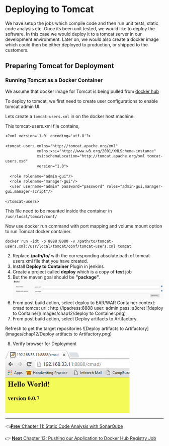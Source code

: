 # Deploying to Tomcat

We have setup the jobs which compile code and then run unit tests, static code analysis etc. Once its been unit tested, we would like to deploy the software. In this case we would deploy it to a tomcat server in our development environment. Later on, we would also create a docker image which could then be either deployed to production, or shipped to the customers.


## Preparing Tomcat for Deployment

### Running Tomcat as a Docker Container

We assume that docker image for Tomcat is being pulled from [docker hub](https://hub.docker.com/_/tomcat/)

To deploy to tomcat, we first need to create user configurations to enable  tomcat admin UI.

Lets create a  `tomcat-users.xml` in on the docker host machine.

This tomcat-users.xml file contains,

```
<?xml version='1.0' encoding='utf-8'?>

<tomcat-users xmlns="http://tomcat.apache.org/xml"
              xmlns:xsi="http://www.w3.org/2001/XMLSchema-instance"
              xsi:schemaLocation="http://tomcat.apache.org/xml tomcat-users.xsd"
              version="1.0">

  <role rolename="admin-gui"/>
  <role rolename="manager-gui"/>
  <user username="admin" password="password" roles="admin-gui,manager-gui,manager-script"/>

</tomcat-users>
```

This file need to be mounted inside the container in `/usr/local/tomcat/conf/`

Now use docker run command with port mapping and volume mount option to run Tomcat docker container.

```
docker run -idt -p 8888:8080 -v /path/to/tomcat-users.xml:/usr/local/tomcat/conf/tomcat-users.xml tomcat
```

2. Replace **/path/to/** with the corresponding absolute path of tomcat-users.xml file that you have created.
3. Install **Deploy to Container** Plugin in jenkins
4. Create a project called **deploy** which is a copy of **test** job
5. But the maven goal should be **"package"**.
![maven](images/chap12/mvn.png)
6. From post build action, select deploy to EAR/WAR Container
     context: cmad
     tomcat url : http://ipadress:8888
     user: admin
     pass: s3cret
![deploy to Container](images/chap12/deploy to Container.png)
7. From post build action, select Deploy artifacts to Artifactory.

 Refresh to get the target repositories
![Deploy artifacts to Artifactory](images/chap12/Deploy artifacts to Artifactory.png)

8. Verify browser for Deployment

  ![Deployment](images/chap12/Deployment.png)

----
:point_left:[**Prev** Chapter 11: Static Code Analysis with SonarQube](https://github.com/schoolofdevops/learn-jenkins/blob/master/manuscript/110_static_code_analysis_with_sonarqube.md)

:point_right: [**Next** Chapter 13: Pushing our Application to Docker Hub Registry Job](https://github.com/schoolofdevops/learn-jenkins/blob/master/manuscript/130_DockerHub_registry.md)
